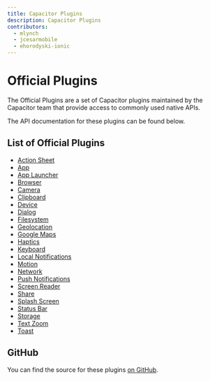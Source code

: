 ```yaml
---
title: Capacitor Plugins
description: Capacitor Plugins
contributors:
  - mlynch
  - jcesarmobile
  - ehorodyski-ionic
---
```


# Official Plugins

The Official Plugins are a set of Capacitor plugins maintained by the Capacitor team that provide access to commonly used native APIs.

The API documentation for these plugins can be found below.

## List of Official Plugins

- [Action Sheet](/docs/apis/action-sheet)
- [App](/docs/apis/app)
- [App Launcher](/docs/apis/app-launcher)
- [Browser](/docs/apis/browser)
- [Camera](/docs/apis/camera)
- [Clipboard](/docs/apis/clipboard)
- [Device](/docs/apis/device)
- [Dialog](/docs/apis/dialog)
- [Filesystem](/docs/apis/filesystem)
- [Geolocation](/docs/apis/geolocation)
- [Google Maps](/docs/apis/google-maps)
- [Haptics](/docs/apis/haptics)
- [Keyboard](/docs/apis/keyboard)
- [Local Notifications](/docs/apis/local-notifications)
- [Motion](/docs/apis/motion)
- [Network](/docs/apis/network)
- [Push Notifications](/docs/apis/push-notifications)
- [Screen Reader](/docs/apis/screen-reader)
- [Share](/docs/apis/share)
- [Splash Screen](/docs/apis/splash-screen)
- [Status Bar](/docs/apis/status-bar)
- [Storage](/docs/apis/storage)
- [Text Zoom](/docs/apis/text-zoom)
- [Toast](/docs/apis/toast)

## GitHub

You can find the source for these plugins [on GitHub](https://github.com/ionic-team/capacitor-plugins).
